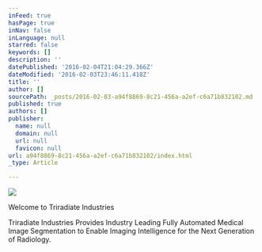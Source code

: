 ```yaml
---
inFeed: true
hasPage: true
inNav: false
inLanguage: null
starred: false
keywords: []
description: ''
datePublished: '2016-02-04T21:04:29.366Z'
dateModified: '2016-02-03T23:46:11.418Z'
title: ''
author: []
sourcePath: _posts/2016-02-03-a94f8869-8c21-456a-a2ef-c6a71b832102.md
published: true
authors: []
publisher:
  name: null
  domain: null
  url: null
  favicon: null
url: a94f8869-8c21-456a-a2ef-c6a71b832102/index.html
_type: Article

---
```

![](https://s3-us-west-2.amazonaws.com/the-grid-img/p/0ccfcb5756748a4c6df66a6fc31ea384c8ff1ebc.png)

Welcome to Triradiate Industries

Triradiate Industries Provides Industry Leading Fully Automated Medical Image Segmentation to Enable Imaging Intelligence for the Next Generation of Radiology.